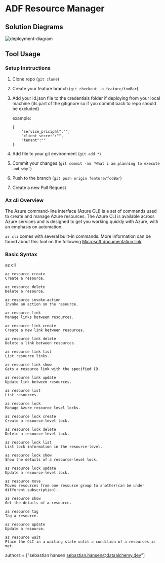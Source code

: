 
# ADF Resource Manager

## Solution Diagrams

![deployment-diagram]

## Tool Usage

### Setup Instructions
1. Clone repo (`git clone`)
2. Create your feature branch (`git checkout -b feature/fooBar`)
3. Add your id.json file to the credentials folder if deploying from your local machine (its part of the gitignore so if you commit back to repo should be excluded)

    example:
    ```
    {
        "service_pricipal":"",
        "client_secret":"",
        "tenant":""
    }
    ```

4. Add file to your git environment (`git add *`) 
5. Commit your changes (`git commit -am 'What i am planning to execute and why'`)
6. Push to the branch (`git push origin feature/fooBar`)
7. Create a new Pull Request


### Az cli Overview

The Azure command-line interface (Azure CLI) is a set of commands used to create and manage Azure resources. The Azure CLI is available across Azure services and is designed to get you working quickly with Azure, with an emphasis on automation.

`az cli` comes with several built-in commands. 
More information can be found about this tool on the following [Microsoft documentation link](https://learn.microsoft.com/en-us/cli/azure/resource?view=azure-cli-latest#az-resource-create)

### Basic Syntax 
az cli
```
az resource create
Create a resource.

az resource delete
Delete a resource.

az resource invoke-action
Invoke an action on the resource.

az resource link
Manage links between resources.

az resource link create
Create a new link between resources.

az resource link delete
Delete a link between resources.

az resource link list
List resource links.

az resource link show
Gets a resource link with the specified ID.

az resource link update
Update link between resources.

az resource list
List resources.

az resource lock
Manage Azure resource level locks.

az resource lock create
Create a resource-level lock.

az resource lock delete
Delete a resource-level lock.

az resource lock list
List lock information in the resource-level.

az resource lock show
Show the details of a resource-level lock.

az resource lock update
Update a resource-level lock.

az resource move
Moves resources from one resource group to another(can be under different subscription).

az resource show
Get the details of a resource.

az resource tag
Tag a resource.

az resource update
Update a resource.

az resource wait
Place the CLI in a waiting state until a condition of a resources is met.
   ```

[deployment-diagram]: https://lucid.app/publicSegments/view/2d06c63f-a0ef-445f-a0e7-f9cde79ccfcb/image.png




authors = ["sebastian hansen <sebastian.hansen@dataalchemy.dev>"]